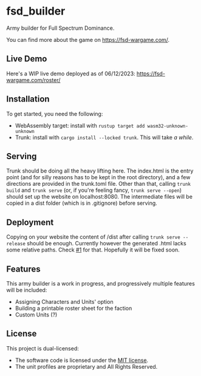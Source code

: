 # fsd_builder
Army builder for Full Spectrum Dominance.

You can find more about the game on https://fsd-wargame.com/.

## Live Demo
Here's a WIP live demo deployed as of 06/12/2023: https://fsd-wargame.com/roster/

## Installation
To get started, you need the following:
* WebAssembly target: install with `rustup target add wasm32-unknown-unknown`
* Trunk: install with `cargo install --locked trunk`. This will take _a while_.

## Serving
Trunk should be doing all the heavy lifting here. 
The index.html is the entry point (and for silly reasons has to be kept in the root directory), and a few directions are provided in the trunk.toml file. Other than that, calling `trunk build` and `trunk serve` (or, if you're feeling fancy, `trunk serve --open`) should set up the website on localhost:8080.
The intermediate files will be copied in a dist folder (which is in .gitignore) before serving.

## Deployment
Copying on your website the content of /dist after calling `trunk serve --release` should be enough. Currently however the generated .html lacks some relative paths. Check [#1](https://github.com/thelazyone/fsd_builder/issues/1) for that. Hopefully it will be fixed soon.

## Features 
This army builder is a work in progress, and progressively multiple features will be included:
* Assigning Characters and Units' option
* Building a printable roster sheet for the faction
* Custom Units (?)

## License
This project is dual-licensed:

- The software code is licensed under the [MIT license](LICENSE-MIT).
- The unit profiles are proprietary and All Rights Reserved. 
